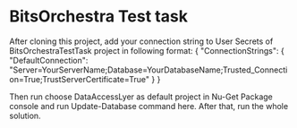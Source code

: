 # BitsOrchestra Test task

After cloning this project, add your connection string to User Secrets of BitsOrchestraTestTask project in following format:
{
  "ConnectionStrings": {
    "DefaultConnection": "Server=YourServerName;Database=YourDatabaseName;Trusted_Connection=True;TrustServerCertificate=True"
  }
}

Then run choose DataAccessLyer as default project in Nu-Get Package console and run Update-Database command here.
After that, run the whole solution.
